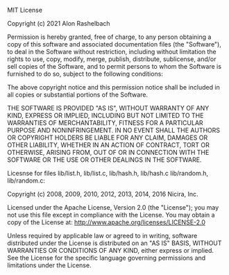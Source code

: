 MIT License

Copyright (c) 2021 Alon Rashelbach

Permission is hereby granted, free of charge, to any person obtaining a copy
of this software and associated documentation files (the "Software"), to deal
in the Software without restriction, including without limitation the rights
to use, copy, modify, merge, publish, distribute, sublicense, and/or sell
copies of the Software, and to permit persons to whom the Software is
furnished to do so, subject to the following conditions:

The above copyright notice and this permission notice shall be included in all
copies or substantial portions of the Software.

THE SOFTWARE IS PROVIDED "AS IS", WITHOUT WARRANTY OF ANY KIND, EXPRESS OR
IMPLIED, INCLUDING BUT NOT LIMITED TO THE WARRANTIES OF MERCHANTABILITY,
FITNESS FOR A PARTICULAR PURPOSE AND NONINFRINGEMENT. IN NO EVENT SHALL THE
AUTHORS OR COPYRIGHT HOLDERS BE LIABLE FOR ANY CLAIM, DAMAGES OR OTHER
LIABILITY, WHETHER IN AN ACTION OF CONTRACT, TORT OR OTHERWISE, ARISING FROM,
OUT OF OR IN CONNECTION WITH THE SOFTWARE OR THE USE OR OTHER DEALINGS IN THE
SOFTWARE.

Licesnse for files lib/list.h, lib/list.c, lib/hash.h, lib/hash.c
lib/random.h, lib/random.c:

Copyright (c) 2008, 2009, 2010, 2012, 2013, 2014, 2016 Nicira, Inc.

Licensed under the Apache License, Version 2.0 (the "License");
you may not use this file except in compliance with the License.
You may obtain a copy of the License at:
     http://www.apache.org/licenses/LICENSE-2.0

Unless required by applicable law or agreed to in writing, software
distributed under the License is distributed on an "AS IS" BASIS,
WITHOUT WARRANTIES OR CONDITIONS OF ANY KIND, either express or implied.
See the License for the specific language governing permissions and
limitations under the License.
